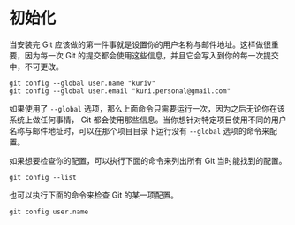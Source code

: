 # 初始化

当安装完 Git 应该做的第一件事就是设置你的用户名称与邮件地址。这样做很重要，因为每一次 Git 的提交都会使用这些信息，并且它会写入到你的每一次提交中，不可更改。

```shell
git config --global user.name "kuriv"
git config --global user.email "kuri.personal@gmail.com"
```

如果使用了 `--global` 选项，那么上面命令只需要运行一次，因为之后无论你在该系统上做任何事情， Git 都会使用那些信息。当你想针对特定项目使用不同的用户名称与邮件地址时，可以在那个项目目录下运行没有 `--global` 选项的命令来配置。

如果想要检查你的配置，可以执行下面的命令来列出所有 Git 当时能找到的配置。

```shell
git config --list
```

也可以执行下面的命令来检查 Git 的某一项配置。

```shell
git config user.name
```

